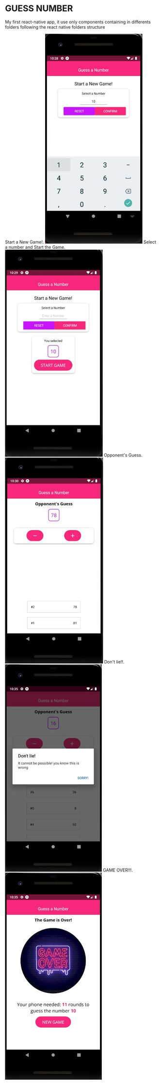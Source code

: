 # GUESS NUMBER

My first react-native app, it use only components containing in differents folders following the react native folders structure

Start a New Game!.
![](assets/first.jpg)
Select a number and Start the Game.
![](assets/second.jpg)
Opponent's Guess.
![](assets/third.jpg)
Don't lie!!.
![](assets/four.jpg)
GAME OVER!!!.
![](assets/five.jpg)
